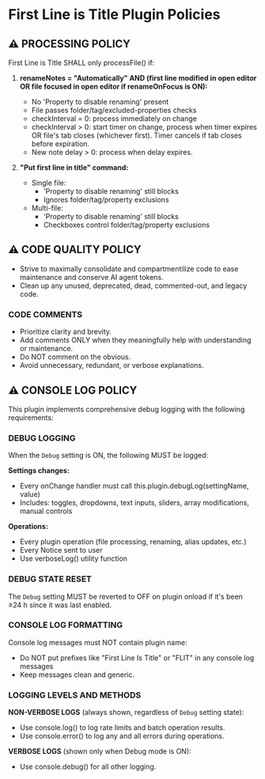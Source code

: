 # First Line is Title Plugin Policies

## ⚠️ PROCESSING POLICY

First Line is Title SHALL only processFile() if:

1. **renameNotes = "Automatically" AND (first line modified in open editor OR file focused in open editor if renameOnFocus is ON):**
   - No 'Property to disable renaming' present
   - File passes folder/tag/excluded-properties checks
   - checkInterval = 0: process immediately on change
   - checkInterval > 0: start timer on change, process when timer expires OR file's tab closes (whichever first). Timer cancels if tab closes before expiration.
   - New note delay > 0: process when delay expires.

2. **"Put first line in title" command:**
   - Single file:
     - 'Property to disable renaming' still blocks
     - Ignores folder/tag/property exclusions
   - Multi-file:
     - 'Property to disable renaming' still blocks
     - Checkboxes control folder/tag/property exclusions

## ⚠️ CODE QUALITY POLICY

- Strive to maximally consolidate and compartmentilize code to ease maintenance and conserve AI agent tokens.
- Clean up any unused, deprecated, dead, commented-out, and legacy code.

### CODE COMMENTS

- Prioritize clarity and brevity.
- Add comments ONLY when they meaningfully help with understanding or maintenance.
- Do NOT comment on the obvious.
- Avoid unnecessary, redundant, or verbose explanations.

## ⚠️ CONSOLE LOG POLICY

This plugin implements comprehensive debug logging with the following requirements:

### DEBUG LOGGING

When the `Debug` setting is ON, the following MUST be logged:

**Settings changes:**
- Every onChange handler must call this.plugin.debugLog(settingName, value)
- Includes: toggles, dropdowns, text inputs, sliders, array modifications, manual controls

**Operations:**
- Every plugin operation (file processing, renaming, alias updates, etc.)
- Every Notice sent to user
- Use verboseLog() utility function

### DEBUG STATE RESET

The `Debug` setting MUST be reverted to OFF on plugin onload if it's been ≥24 h since it was last enabled.

### CONSOLE LOG FORMATTING

Console log messages must NOT contain plugin name:
- Do NOT put prefixes like "First Line Is Title" or "FLIT" in any console log messages
- Keep messages clean and generic.

### LOGGING LEVELS AND METHODS

**NON-VERBOSE LOGS** (always shown, regardless of `Debug` setting state):
- Use console.log() to log rate limits and batch operation results.
- Use console.error() to log any and all errors during operations.

**VERBOSE LOGS** (shown only when Debug mode is ON):
- Use console.debug() for all other logging.
